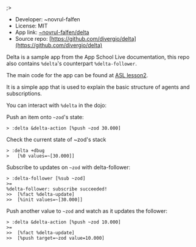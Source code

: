 ;>
- Developer: ~novrul-falfen
- License: MIT
- App link: [~novrul-falfen/delta](web+urbitgraph://~novrul-falfen/delta)
- Source repo: [https://github.com/divergio/delta](https://github.com/divergio/delta)

Delta is a sample app from the App School Live documentation, this repo also contains `%delta`'s counterpart `%delta-follower`.

The main code for the app can be found at [ASL lesson2](https://github.com/sigilante/curriculum/blob/master/asl-2023.1/asl2.md).

It is a simple app that is used to explain the basic structure of agents and subscriptions.

You can interact with `%delta` in the dojo:

Push an item onto `~zod`'s state:
```hoon
> :delta &delta-action [%push ~zod 30.000]
```

Check the current state of ~zod's stack
```hoon
> :delta +dbug
>   [%0 values=~[30.000]]
```

Subscribe to updates on `~zod` with delta-follower:
```hoon
> :delta-follower [%sub ~zod]
>=
%delta-follower: subscribe succeeded!
>>  [%fact %delta-update]
>>  [%init values=~[30.000]]
```

Push another value to `~zod` and watch as it updates the follower:
```hoon
> :delta &delta-action [%push ~zod 10.000]
>=
>>  [%fact %delta-update]
>>  [%push target=~zod value=10.000]
```
